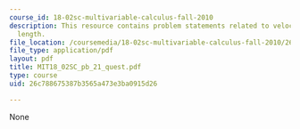 ```yaml
---
course_id: 18-02sc-multivariable-calculus-fall-2010
description: This resource contains problem statements related to velocity and arc
  length.
file_location: /coursemedia/18-02sc-multivariable-calculus-fall-2010/26c788675387b3565a473e3ba0915d26_MIT18_02SC_pb_21_quest.pdf
file_type: application/pdf
layout: pdf
title: MIT18_02SC_pb_21_quest.pdf
type: course
uid: 26c788675387b3565a473e3ba0915d26

---
```

None